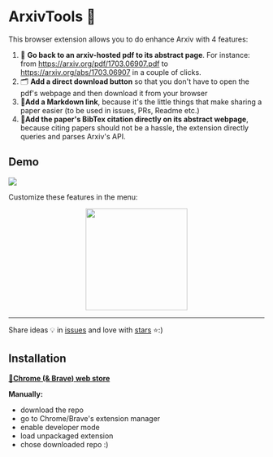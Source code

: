 # ArxivTools 🔨

This browser extension allows you to do enhance Arxiv with 4 features:

1. 📄 **Go back to an arxiv-hosted pdf to its abstract page**. For instance: from https://arxiv.org/pdf/1703.06907.pdf to https://arxiv.org/abs/1703.06907 in a couple of clicks.
1. 🗂 **Add a direct download button** so that you don't have to open the pdf's webpage and then download it from your browser
2. 🔗**Add a Markdown link**, because it's the little things that make sharing a paper easier (to be used in issues, PRs, Readme etc.)
3. 🎫**Add the paper's BibTex citation directly on its abstract webpage**, because citing papers should not be a hassle, the extension directly queries and parses Arxiv's API.

## Demo

![](https://github.com/vict0rsch/ArxivTools/blob/master/imgs/d.gif?raw=true)

Customize these features in the menu:

<p align="center">
<img src="https://github.com/vict0rsch/ArxivTools/blob/master/imgs/m.png?raw=true" width="200">
</p>

---

Share ideas 💡 in [issues](https://github.com/vict0rsch/ArxivTools/issues) and love with [stars](https://github.com/vict0rsch/ArxivTools/stargazers) ⭐️:)



## Installation

[🏪**Chrome (& Brave) web store**](https://chrome.google.com/webstore/detail/arxivtools/hmebhknlgddhfbbdhgplnillngljgmdi?authuser=1&hl=fr)

**Manually:**

* download the repo
* go to Chrome/Brave's extension manager
* enable developer mode
* load unpackaged extension
* chose downloaded repo :)
